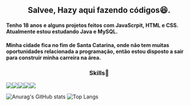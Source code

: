 
## <center>Salvee, Hazy aqui fazendo códigos😆.<center>

#### Tenho  18 anos e alguns projetos feitos com JavaScrpit, HTML e CSS. Atualmente estou estudando Java e MySQL.   
#### Minha cidade fica no fim de Santa Catarina, onde não tem muitas oportunidades relacionada a programação, então estou disposto a sair para construir minha carreira na área.

### <center>Skills🚀<center>
<div style="display: flex">
    <div>
        <img src="https://img.shields.io/badge/Java-ED8B00?style=for-the-badge&logo=openjdk&logoColor=white"/>
    </div>
    <div>
        <img src="https://img.shields.io/badge/MySQL-00000F?style=for-the-badge&logo=mysql&logoColor=white"/>
    </div> 
    <div>
        <img src="https://img.shields.io/badge/JavaScript-323330?style=for-the-badge&logo=javascript&logoColor=F7DF1E">
    </div> 
    <div>
        <img src="https://img.shields.io/badge/CSS3-1572B6?style=for-the-badge&logo=css3&logoColor=white"/>
    </div> 
    <div>     
        <img src="https://img.shields.io/badge/HTML5-E34F26?style=for-the-badge&logo=html5&logoColor=white"/>
    </div>
</div>

![Anurag's GitHub stats](https://github-readme-stats.vercel.app/api?username=HazyKa&show_icons=true&theme=nightowl)
![Top Langs](https://github-readme-stats.vercel.app/api/top-langs/?username=HazyKa&layout=compact&theme=nightowl)

